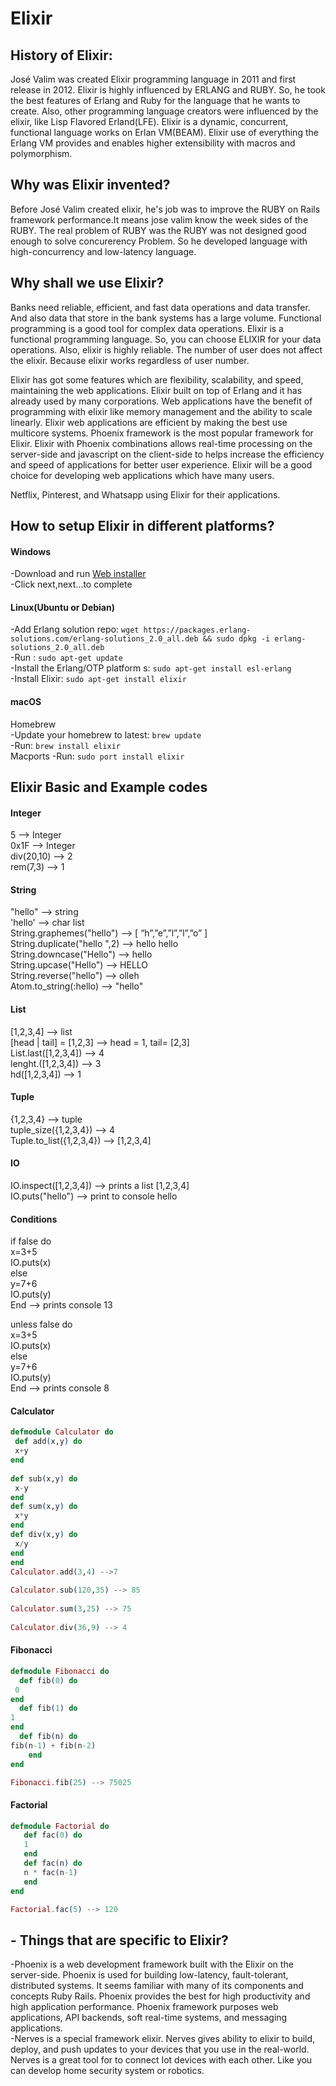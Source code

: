 # Elixir

##  History of Elixir:    
  José Valim was created Elixir programming language in 2011 and first release in 2012. Elixir is highly influenced by ERLANG and RUBY. So, he took the best features of Erlang and Ruby for the language that he wants to create. Also, other programming language creators were influenced by the elixir, like Lisp Flavored Erland(LFE). Elixir is a dynamic, concurrent, functional language works on Erlan VM(BEAM). Elixir use of everything the Erlang VM provides and enables higher extensibility with macros and polymorphism.  
##  Why was Elixir invented?    
  Before José Valim created elixir, he's job was to improve the RUBY on Rails framework performance.It means jose valim know the week sides of the RUBY. The real problem of RUBY was the RUBY was not designed good enough to solve concurerency Problem. So he developed language with high-concurrency and low-latency language. 
##  Why shall we use Elixir?     
  Banks need reliable, efficient, and fast data operations and data transfer. And also data that store in the bank systems has a large volume. Functional programming is a good tool for complex data operations. Elixir is a functional programming language. So, you can choose ELIXIR for your data operations. Also, elixir is highly reliable. The number of user does not affect the elixir. Because elixir works regardless of user number.  
  
  Elixir has got some features which are flexibility, scalability, and speed, maintaining the web applications. Elixir built on top of Erlang and it has already used by many corporations. Web applications have the benefit of programming with elixir like memory management and the ability to scale linearly. Elixir web applications are efficient by making the best use multicore systems. Phoenix framework is the most popular framework for Elixir. Elixir with Phoenix combinations allows real-time processing on the server-side and javascript on the client-side to helps increase the efficiency and speed of applications for better user experience. Elixir will be a good choice for developing web applications which have many users.  
    
  Netflix, Pinterest, and Whatsapp using Elixir for their applications.
  

## How to setup Elixir in different platforms?  
#### Windows  
-Download and run [Web installer](https://repo.hex.pm/elixir-websetup.exe)  
-Click next,next...to complete  
#### Linux(Ubuntu or Debian)  
-Add Erlang solution repo: `wget https://packages.erlang-solutions.com/erlang-solutions_2.0_all.deb && sudo dpkg -i erlang-solutions_2.0_all.deb`     
-Run : `sudo apt-get update`     
-Install the Erlang/OTP platform s: `sudo apt-get install esl-erlang`  
-Install Elixir: `sudo apt-get install elixir`   
#### macOS  
Homebrew  
-Update your homebrew to latest: `brew update`  
-Run: `brew install elixir`  
Macports
-Run: `sudo port install elixir`  

##  Elixir Basic and Example codes    

#### Integer  
5 --> Integer  
0x1F --> Integer  
div(20,10) --> 2  
rem(7,3) --> 1  
  
#### String  
"hello" --> string  
'hello' --> char list  
String.graphemes("hello") --> [ “h”,”e”,”l”,”l”,”o” ]  
String.duplicate("hello ",2) --> hello hello  
String.downcase("Hello") --> hello  
String.upcase("Hello") --> HELLO  
String.reverse("hello") --> olleh  
Atom.to_string(:hello) --> "hello"  
  
#### List  
[1,2,3,4] --> list  
[head | tail] = [1,2,3] --> head = 1, tail= [2,3]  
List.last([1,2,3,4]) --> 4  
lenght.([1,2,3,4]) --> 3  
hd([1,2,3,4]) --> 1  
  
#### Tuple  
{1,2,3,4} --> tuple  
tuple_size({1,2,3,4}) --> 4  
Tuple.to_list({1,2,3,4}) --> [1,2,3,4]  
  
#### IO  
IO.inspect([1,2,3,4]) --> prints a list [1,2,3,4]  
IO.puts("hello") --> print to console hello  
  
#### Conditions  
if false do     
  x=3+5  
  IO.puts(x)  
else  
  y=7+6  
  IO.puts(y)  
End          --> prints console 13  
  
unless false do  
  x=3+5  
  IO.puts(x)  
else  
  y=7+6  
  IO.puts(y)  
End          --> prints console 8  
  
#### Calculator  
```elixir      
defmodule Calculator do  
 def add(x,y) do  
 x+y  
end  
  
def sub(x,y) do  
 x-y  
end  
def sum(x,y) do  
 x*y  
end  
def div(x,y) do  
 x/y  
end  
end  
Calculator.add(3,4) -->7  
  
Calculator.sub(120,35) --> 85  
  
Calculator.sum(3,25) --> 75  
  
Calculator.div(36,9) --> 4   
``` 
#### Fibonacci  
```elixir    
defmodule Fibonacci do 
  def fib(0) do
 0 
end
  def fib(1) do 
1 
end
  def fib(n) do 
fib(n-1) + fib(n-2) 
	end
end

Fibonacci.fib(25) --> 75025  

``` 
#### Factorial  
```elixir   
defmodule Factorial do
   def fac(0) do
   1
   end	
   def fac(n) do
   n * fac(n-1)
   end
end

Factorial.fac(5) --> 120  
```   

## - Things that are specific to Elixir?  
-Phoenix is a web development framework built with the Elixir on the server-side. Phoenix is used for building low-latency, fault-tolerant, distributed systems. It seems familiar with many of its components and concepts Ruby Rails. Phoenix provides the best for high productivity and high application performance. Phoenix framework purposes web applications, API backends, soft real-time systems, and messaging applications.     
-Nerves is a special framework elixir. Nerves gives ability to elixir to build, deploy, and push updates to your devices that you use in the real-world. Nerves is a great tool for to connect Iot devices with each other. Like you can develop home security system or robotics.   
